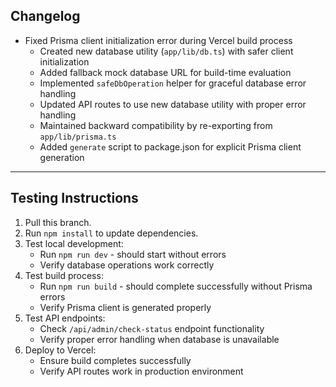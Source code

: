 ## Changelog

- Fixed Prisma client initialization error during Vercel build process
  - Created new database utility (`app/lib/db.ts`) with safer client initialization
  - Added fallback mock database URL for build-time evaluation
  - Implemented `safeDbOperation` helper for graceful database error handling
  - Updated API routes to use new database utility with proper error handling
  - Maintained backward compatibility by re-exporting from `app/lib/prisma.ts`
  - Added `generate` script to package.json for explicit Prisma client generation

---

## Testing Instructions

1. Pull this branch.
2. Run `npm install` to update dependencies.
3. Test local development:
   - Run `npm run dev` - should start without errors
   - Verify database operations work correctly
4. Test build process:
   - Run `npm run build` - should complete successfully without Prisma errors
   - Verify Prisma client is generated properly
5. Test API endpoints:
   - Check `/api/admin/check-status` endpoint functionality
   - Verify proper error handling when database is unavailable
6. Deploy to Vercel:
   - Ensure build completes successfully
   - Verify API routes work in production environment 